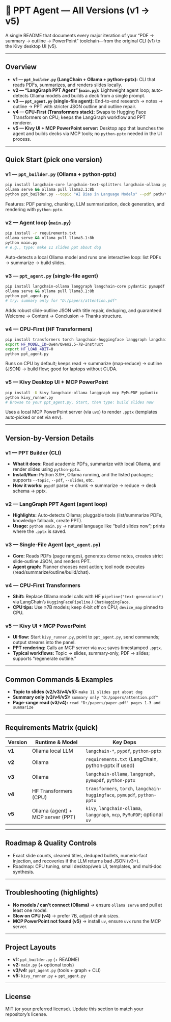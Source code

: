 # 🧠 PPT Agent — All Versions (v1 → v5)

A single README that documents every major iteration of your “PDF → summary → outline → PowerPoint” toolchain—from the original CLI (v1) to the Kivy desktop UI (v5).

---

## Overview

- **v1 — `ppt_builder.py` (LangChain + Ollama + python-pptx):** CLI that reads PDFs, summarizes, and renders slides locally.
- **v2 — “LangGraph PPT Agent” (`main.py`):** Lightweight agent loop; auto-detects Ollama models and builds a deck from a single prompt.
- **v3 — `ppt_agent.py` (single-file agent):** End-to-end research → notes → outline → PPT with stricter JSON outline and outline repair.
- **v4 — CPU‑First (Transformers stack):** Swaps to Hugging Face Transformers on CPU; keeps the LangGraph workflow and PPT renderer.
- **v5 — Kivy UI + MCP PowerPoint server:** Desktop app that launches the agent and builds decks via MCP tools; no `python-pptx` needed in the UI process.

---

## Quick Start (pick one version)

### v1 — `ppt_builder.py` (Ollama + python-pptx)
```bash
pip install langchain-core langchain-text-splitters langchain-ollama pydantic pypdf python-pptx requests
ollama serve && ollama pull llama3.1:8b
python ppt_builder.py --topic "AI Bias in Language Models" --pdf path/to/paper.pdf
```
Features: PDF parsing, chunking, LLM summarization, deck generation, and rendering with `python-pptx`.

### v2 — Agent loop (`main.py`)
```bash
pip install -r requirements.txt
ollama serve && ollama pull llama3.1:8b
python main.py
# e.g., type: make 11 slides ppt about dog
```
Auto-detects a local Ollama model and runs one interactive loop: list PDFs → summarize → build slides.

### v3 — `ppt_agent.py` (single‑file agent)
```bash
pip install langchain-ollama langgraph langchain-core pydantic pymupdf python-pptx
ollama serve && ollama pull llama3.1:8b
python ppt_agent.py
# try: summary only for "D:/papers/attention.pdf"
```
Adds robust slide‑outline JSON with title repair, deduping, and guaranteed Welcome → Content → Conclusion → Thanks structure.

### v4 — CPU‑First (HF Transformers)
```bash
pip install transformers torch langchain-huggingface langgraph langchain-core pydantic pymupdf python-pptx
export HF_MODEL_ID=Qwen/Qwen2.5-7B-Instruct
export HF_LOAD_4BIT=0
python ppt_agent.py
```
Runs on CPU by default; keeps read → summarize (map‑reduce) → outline (JSON) → build flow; good for laptops without CUDA.

### v5 — Kivy Desktop UI + MCP PowerPoint
```bash
pip install -U kivy langchain-ollama langgraph mcp PyMuPDF pydantic
python kivy_runner.py
# Browse to your ppt_agent.py, Start, then type: build slides now
```
Uses a local MCP PowerPoint server (via `uvx`) to render `.pptx` (templates auto‑picked or set via env).

---

## Version‑by‑Version Details

### v1 — PPT Builder (CLI)
- **What it does:** Read academic PDFs, summarize with local Ollama, and render slides using `python-pptx`.
- **Install/Run:** Python 3.9+, Ollama running, and the listed packages; supports `--topic`, `--pdf`, `--slides`, etc.
- **How it works:** `pypdf` parse → chunk → summarize → reduce → deck schema → pptx.

### v2 — LangGraph PPT Agent (agent loop)
- **Highlights:** Auto‑detects Ollama; pluggable tools (list/summarize PDFs, knowledge fallback, create PPT).
- **Usage:** `python main.py` → natural language like “build slides now”; prints where the `.pptx` is saved.

### v3 — Single‑File Agent (`ppt_agent.py`)
- **Core:** Reads PDFs (page ranges), generates dense notes, creates strict slide‑outline JSON, and renders PPT.
- **Agent graph:** Planner chooses next action; tool node executes (read/summarize/outline/build/chat).

### v4 — CPU‑First Transformers
- **Shift:** Replace Ollama model calls with HF `pipeline("text-generation")` via LangChain’s `HuggingFacePipeline` / `ChatHuggingFace`.
- **CPU tips:** Use ≤7B models; keep 4‑bit off on CPU; `device_map` pinned to CPU.

### v5 — Kivy UI + MCP PowerPoint
- **UI flow:** Start `kivy_runner.py`, point to `ppt_agent.py`, send commands; output streams into the panel.
- **PPT rendering:** Calls an MCP server via `uvx`; saves timestamped `.pptx`.
- **Typical workflows:** Topic → slides, summary‑only, PDF → slides; supports “regenerate outline.”

---

## Common Commands & Examples

- **Topic to slides (v2/v3/v4/v5):** `make 11 slides ppt about dog`
- **Summary only (v3/v4/v5):** `summary only "D:/papers/attention.pdf"`
- **Page‑range read (v3/v4):** `read "D:/papers/paper.pdf" pages 1-3 and summarize`

---

## Requirements Matrix (quick)

| Version | Runtime & Model | Key Deps |
|---|---|---|
| **v1** | Ollama local LLM | `langchain-*`, `pypdf`, `python-pptx` |
| **v2** | Ollama | `requirements.txt` (LangChain, python‑pptx if used) |
| **v3** | Ollama | `langchain-ollama`, `langgraph`, `pymupdf`, `python-pptx` |
| **v4** | HF Transformers (CPU) | `transformers`, `torch`, `langchain-huggingface`, `pymupdf`, `python-pptx` |
| **v5** | Ollama (agent) + MCP server (PPT) | `kivy`, `langchain-ollama`, `langgraph`, `mcp`, `PyMuPDF`; optional `uv` |

---

## Roadmap & Quality Controls

- Exact slide counts, cleaned titles, deduped bullets, numeric‑fact injection, and recoveries if the LLM returns bad JSON (v3+).
- Roadmap: CPU tuning, small desktop/web UI, templates, and multi‑doc synthesis.

---

## Troubleshooting (highlights)

- **No models / can’t connect (Ollama)** → ensure `ollama serve` and pull at least one model.
- **Slow on CPU (v4)** → prefer 7B, adjust chunk sizes.
- **MCP PowerPoint not found (v5)** → install `uv`, ensure `uvx` runs the MCP server.

---

## Project Layouts

- **v1:** `ppt_builder.py` (+ README)
- **v2:** `main.py` (+ optional tools)
- **v3/v4:** `ppt_agent.py` (tools + graph + CLI)
- **v5:** `kivy_runner.py` + `ppt_agent.py`

---

## License

MIT (or your preferred license). Update this section to match your repository’s license.
